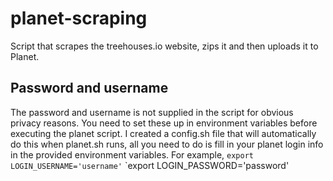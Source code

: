 # planet-scraping

Script that scrapes the treehouses.io website, zips it and then uploads it to Planet.

## Password and username
The password and username is not supplied in the script for obvious privacy reasons. You need to set these up in environment variables before executing the planet script. I created a config.sh file that will automatically do this when planet.sh runs, all you need to do is fill in your planet login info in the provided environment variables. For example,
`export LOGIN_USERNAME='username'`
`export LOGIN_PASSWORD='password'
